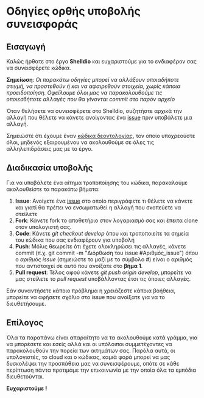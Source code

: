 # Οδηγίες ορθής υποβολής συνεισφοράς

## Εισαγωγή

Καλώς ήρθατε στο έργο **Shelldio** και ευχαριστούμε για το ενδιαφέρον σας να συνεισφέρετε κώδικα.

**Σημείωση**: _Οι παρακάτω οδηγίες μπορεί να αλλάξουν οποιαδήποτε στιγμή, να προστεθούν ή και να αφαιρεθούν στοιχεία, χωρίς κάποια προειδοποίηση. Οφείλουμε όλοι μας να παρακολουθούμε τις οποιεσδήποτε αλλαγές που θα γίνονται commit στο παρόν αρχείο_

Όταν θελήσετε να συνεισφέρετε στο Shelldio, συζητήστε αρχικά την αλλαγή που θέλετε να κάνετε ανοίγοντας ένα [issue](https://github.com/CerebruxCode/shelldio/issues) πριν υποβάλετε μια αλλαγή.

Σημειώστε ότι έχουμε έναν [κώδικα δεοντολογίας](https://github.com/CerebruxCode/shelldio/blob/master/CODE_OF_CONDUCT.md), τον οποίο υποχρεούστε όλοι, μηδενός εξαιρουμένου να ακολουθούμε σε όλες τις αλληλεπιδράσεις μας με το έργο.

## Διαδικασία υποβολής

Για να υποβάλετε ένα αίτημα τροποποίησης του κώδικα, παρακαλούμε ακολουθείστε τα παρακάτω βήματα:

1. **Issue**: Ανοίγετε ένα [issue](https://github.com/CerebruxCode/shelldio/issues) στο οποίο περιγράφετε τι θέλετε να κάνετε και γιατί θα πρέπει να ενσωματωθεί η αλλαγή που σκοπεύετε να στείλετε
2. **Fork**: Κάνετε fork το αποθετήριο στον λογαριασμό σας και έπειτα clone στον υπολογιστή σας.  
3. **Code**: Κάνετε _git checkout develop_ όπου και τροποποιείτε τα σημεία του κώδικα που σας ενδιαφέρουν για υποβολή
4. **Push**: Μόλις θεωρείτε ότι έχετε ολοκληρώσει τις αλλαγές, κάνετε commit (π.χ. git commit -m "Διόρθωση του issue #Αριθμός_issue") όπου ο _αριθμός issue_ (σημειώστε το μαζί με το σύμβολο #) είναι ο αριθμός που αντιστοιχεί σε αυτό που ανοίξατε στο **βήμα 1**. 
5. **Pull request**: Τέλος αφού κάνετε _git push origin develop_, μπορείτε να μας στείλετε το _pull request_ υποβάλλοντας έτσι τις όποιες αλλαγές.

Εάν συναντήσετε κάποιο πρόβλημα η χρειάζεστε κάποια βοήθεια, μπορείτε να αφήσετε σχόλιο στο issue που ανοίξατε για να το διευθετήσουμε.

## Επίλογος

Όλα τα παραπάνω είναι απαραίτητο να τα ακολουθούμε κατά γράμμα, για να μπορέσετε και εσείς αλλά και οι υπόλοιποι συμμετέχοντες να παρακολουθούν την πορεία των αιτημάτων σας. Παρόλα αυτά, οι υπολογιστές, το cloud και ο κώδικας, καμιά φορά μπορεί να μας δυσκολέψει την προσπάθεια μας να συνεισφέρουμε, οπότε σε κάθε περίπτωση πάντα προτιμάμε την επικοινωνία με την οποία όλα τα εμπόδια διευθετούνται.

**Ευχαριστούμε !**
